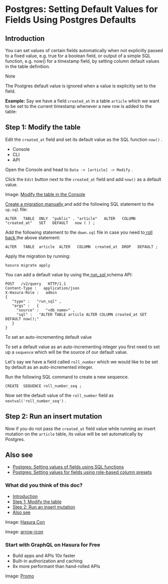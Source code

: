 # Postgres: Setting Default Values for Fields Using Postgres Defaults

## Introduction​

You can set values of certain fields automatically when not explicitly passed to a fixed value, e.g. true for a boolean
field, or output of a simple SQL function, e.g. now() for a timestamp field, by setting column default values in the
table definition.

Note

The Postgres default value is ignored when a value is explicitly set to the field.

 **Example:** Say we have a field `created_at` in a table `article` which we want to be set to the current timestamp
whenever a new row is added to the table:

## Step 1: Modify the table​

Edit the `created_at` field and set its default value as the SQL function `now()` .

- Console
- CLI
- API


Open the Console and head to `Data -> [article] -> Modify` .

Click the `Edit` button next to the `created_at` field and add `now()` as a default value.

Image: [ Modify the table in the Console ](https://hasura.io/docs/assets/images/add-default-value-94092ebe2e153fc7128f4c0b9b9803fb.png)

[ Create a migration manually ](https://hasura.io/docs/latest/migrations-metadata-seeds/manage-migrations/#create-manual-migrations)and add the
following SQL statement to the `up.sql` file:

`ALTER   TABLE  ONLY  "public" . "article"   ALTER   COLUMN   "created_at"   SET   DEFAULT   now ( ) ;`

Add the following statement to the `down.sql` file in case you need to[ roll back ](https://hasura.io/docs/latest/migrations-metadata-seeds/manage-migrations/#roll-back-migrations)the above statement:

`ALTER   TABLE  article  ALTER   COLUMN  created_at  DROP   DEFAULT ;`

Apply the migration by running:

`hasura migrate apply`

You can add a default value by using the[ run_sql ](https://hasura.io/docs/latest/api-reference/schema-api/run-sql/#schema-run-sql)schema API:

```
POST   /v2/query   HTTP/1.1
Content-Type :   application/json
X-Hasura-Role :   admin
{
   "type" :   "run_sql" ,
   "args" :   {
     "source" :   "<db_name>" ,
     "sql" :   "ALTER TABLE article ALTER COLUMN created_at SET DEFAULT now();"
   }
}
```

To set an auto-incrementing default value

To set a default value as an auto-incrementing integer you first need to set up a `sequence` which will be the source of
our default value.

Let's say we have a field called `roll_number` which we would like to be set by default as an auto-incremented integer.

Run the following SQL command to create a new sequence.

`CREATE  SEQUENCE roll_number_seq ;`

Now set the default value of the `roll_number` field as `nextval('roll_number_seq')` .

## Step 2: Run an insert mutation​

Now if you do not pass the `created_at` field value while running an insert mutation on the `article` table, its value
will be set automatically by Postgres.

## Also see​

- [ Postgres: Setting values of fields using SQL functions ](https://hasura.io/docs/latest/schema/postgres/default-values/sql-functions/)
- [ Postgres: Setting values for fields using role-based column presets ](https://hasura.io/docs/latest/schema/postgres/default-values/column-presets/)


### What did you think of this doc?

- [ Introduction ](https://hasura.io/docs/latest/schema/postgres/default-values/postgres-defaults/#introduction)
- [ Step 1: Modify the table ](https://hasura.io/docs/latest/schema/postgres/default-values/postgres-defaults/#step-1-modify-the-table)
- [ Step 2: Run an insert mutation ](https://hasura.io/docs/latest/schema/postgres/default-values/postgres-defaults/#step-2-run-an-insert-mutation)
- [ Also see ](https://hasura.io/docs/latest/schema/postgres/default-values/postgres-defaults/#also-see)


Image: [ Hasura Con ](https://res.cloudinary.com/dh8fp23nd/image/upload/v1686154570/hasura-con-2023/has-con-light-date_r2a2ud.png)

Image: [ arrow-icon ](https://res.cloudinary.com/dh8fp23nd/image/upload/v1683723549/main-web/chevron-right_ldbi7d.png)

### Start with GraphQL on Hasura for Free

- Build apps and APIs 10x faster
- Built-in authorization and caching
- 8x more performant than hand-rolled APIs


Image: [ Promo ](https://hasura.io/docs/assets/images/hasura-free-ff60e409244e0ea12b5a3045d1a9096b.png)